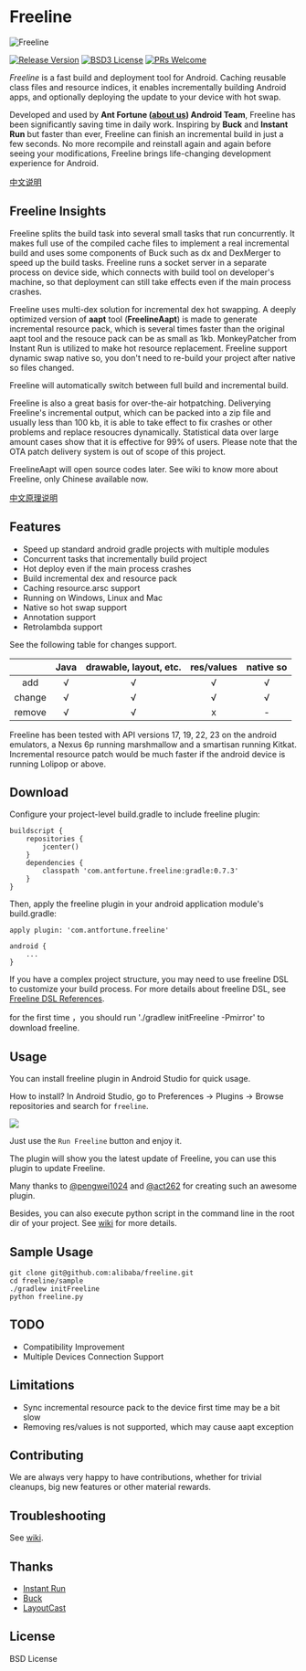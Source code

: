 # Freeline

![Freeline](http://ww4.sinaimg.cn/large/006tNc79gw1f6ooza8pkuj30h804gjrk.jpg)

[![Release Version](https://img.shields.io/badge/release-0.7.3-red.svg)](https://github.com/alibaba/freeline/releases) [![BSD3 License](https://img.shields.io/badge/license-BSD3-blue.svg)](https://github.com/alibaba/freeline/blob/master/LICENSE) [![PRs Welcome](https://img.shields.io/badge/PRs-welcome-brightgreen.svg)](https://github.com/alibaba/freeline/pulls)

*Freeline* is a fast build and deployment tool for Android. Caching reusable class files and resource indices, it enables incrementally building Android apps, and optionally deploying the update to your device with hot swap.

Developed and used by **Ant Fortune ([about us](https://www.antfortune.com/ "about us")) Android Team**, Freeline has been significantly saving time in daily work. Inspiring by **Buck** and **Instant Run** but faster than ever, Freeline can finish an incremental build in just a few seconds. No more recompile and reinstall again and again before seeing your modifications, Freeline brings life-changing development experience for Android.

[中文说明](README-zh.md)

## Freeline Insights
Freeline splits the build task into several small tasks that run concurrently. It makes full use of the compiled cache files to implement a real incremental build and uses some components of Buck such as dx and DexMerger to speed up the build tasks. Freeline runs a socket server in a separate process on device side, which connects with build tool on developer's machine, so that deployment can still take effects even if the main process crashes.

Freeline uses multi-dex solution for incremental dex hot swapping. A deeply optimized version of **aapt** tool (**FreelineAapt**) is made to generate incremental resource pack, which is several times faster than the original aapt tool and the resouce pack can be as small as 1kb. MonkeyPatcher from Instant Run is utilized to make hot resource replacement. Freeline support dynamic swap native so, you don't need to re-build your project after native so files changed. 

Freeline will automatically switch between full build and incremental build.

Freeline is also a great basis for over-the-air hotpatching. Deliverying Freeline's incremental output, which can be packed into a zip file and usually less than 100 kb, it is able to take effect to fix crashes or other problems and replace resoucres dynamically. Statistical data over large amount cases show that it is effective for 99% of users. Please note that the OTA patch delivery system is out of scope of this project.

FreelineAapt will open source codes later. See wiki to know more about Freeline, only Chinese available now.

[中文原理说明](https://yq.aliyun.com/articles/59122?spm=5176.8091938.0.0.1Bw3mU)

## Features
- Speed up standard android gradle projects with multiple modules
- Concurrent tasks that incrementally build project
- Hot deploy even if the main process crashes
- Build incremental dex and resource pack
- Caching resource.arsc support
- Running on Windows, Linux and Mac
- Native so hot swap support
- Annotation support
- Retrolambda support

See the following table for changes support.

|| Java | drawable, layout, etc. | res/values | native so|
|:-----:|:----:|:----:|:----:|:----:|
| add    | √    | √    |√ |   √   |     
| change    | √    |  √   |√ |   √   | 
| remove   | √    |   √  |x|   -   | 


Freeline has been tested with API versions 17, 19, 22, 23 on the android emulators, a Nexus 6p running marshmallow and a smartisan running Kitkat. Incremental resource patch would be much faster if the android device is running Lolipop or above.

## Download
Configure your project-level build.gradle to include freeline plugin:

````Gradle
buildscript {
    repositories {
        jcenter()
    }
    dependencies {
        classpath 'com.antfortune.freeline:gradle:0.7.3'
    }
}
````
Then, apply the freeline plugin in your android application module's build.gradle:

````Gradle
apply plugin: 'com.antfortune.freeline'

android {
    ...
}
````

If you have a complex project structure, you may need to use freeline DSL to customize your build process. For more details about freeline DSL, see [Freeline DSL References](https://github.com/alibaba/freeline/wiki/Freeline-DSL-References).

for the first time ，you should run './gradlew initFreeline -Pmirror' to download freeline.


## Usage
You can install freeline plugin in Android Studio for quick usage.

How to install? In Android Studio, go to Preferences → Plugins → Browse repositories and search for `freeline`.

![](http://ww4.sinaimg.cn/large/65e4f1e6gw1f82eknaeudj20tk01omxe.jpg)

Just use the `Run Freeline` button and enjoy it.

The plugin will show you the latest update of Freeline, you can use this plugin to update Freeline.

Many thanks to [@pengwei1024](https://github.com/pengwei1024) and [@act262](https://github.com/act262) for creating such an awesome plugin.

Besides, you can also execute python script in the command line in the root dir of your project. See [wiki](https://github.com/alibaba/freeline/wiki/Freeline-CLI-Usage) for more details.


## Sample Usage
````
git clone git@github.com:alibaba/freeline.git
cd freeline/sample
./gradlew initFreeline
python freeline.py
````

## TODO
- Compatibility Improvement
- Multiple Devices Connection Support

## Limitations
- Sync incremental resource pack to the device first time may be a bit slow
- Removing res/values is not supported, which may cause aapt exception

## Contributing
We are always very happy to have contributions, whether for trivial cleanups, big new features or other material rewards.

## Troubleshooting
See [wiki](https://github.com/alibaba/freeline/wiki/%E5%B8%B8%E8%A7%81%E9%97%AE%E9%A2%98).

## Thanks
- [Instant Run](https://developer.android.com/studio/run/index.html#instant-run)
- [Buck](https://github.com/facebook/buck)
- [LayoutCast](https://github.com/mmin18/LayoutCast)

## License
BSD License







